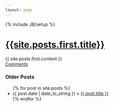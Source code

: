 ```yaml
---
layout: page
---
```

{% include JB/setup %}

<div class='post'>
  <h1><a href='{{site.posts.first.url}}'>{{site.posts.first.title}}</a></h1>
  <div class='body'>{{ site.posts.first.content }}</div>
  <a href='{{site.posts.first.url}}#disqus_thread'>Comments</a>
</div>

### Older Posts

<ul class="posts">
  {% for post in site.posts %}
    <li><span>{{ post.date | date_to_string }}</span> &raquo; <a href="{{ BASE_PATH }}{{ post.url }}">{{ post.title }}</a></li>
  {% endfor %}
</ul>



